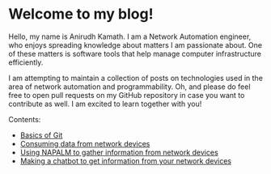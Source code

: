 # Welcome to my blog!

Hello, my name is Anirudh Kamath. I am a Network Automation engineer, who enjoys spreading knowledge about matters I am passionate about. One of these matters is software tools that help manage computer infrastructure efficiently.

I am attempting to maintain a collection of posts on technologies used in the area of network automation and programmability.
Oh, and please do feel free to open pull requests on my GitHub repository in case you want to contribute as well. I am excited to learn together with you!

Contents:
- [Basics of Git](notes/git.md)
- [Consuming data from network devices](notes/consuming-data.md)
- [Using NAPALM to gather information from network devices](notes/devnet-napalm.md)
- [Making a chatbot to get information from your network devices](notes/network-bot-using-telegram.md)